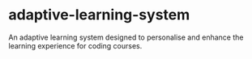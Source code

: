 # adaptive-learning-system
An adaptive learning system designed to personalise and enhance the learning experience for coding courses.
